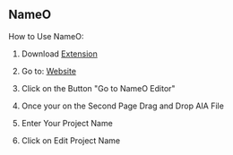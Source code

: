 ## NameO

How to Use NameO:

1. Download <a href="https://github.com/bextdev797/NameO/raw/main/out/com.bextdev.NameO.aix">Extension</a>

2. Go to: <a href="https://bextdev.github.io/NameO/">Website</a>

3. Click on the Button "Go to NameO Editor"

4. Once your on the Second Page Drag and Drop AIA File

5. Enter Your Project Name

6. Click on Edit Project Name
